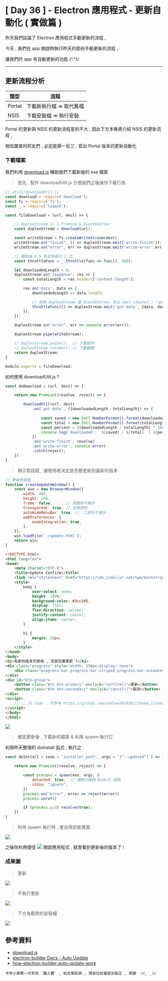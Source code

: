 # [ Day 36 ] - Electron 應用程式 - 更新自動化 ( 實做篇 )

昨天我們談論了 Electron 應用程式手動更新的流程 ,

今天 , 我們在 app 開啟時執行昨天的那些手動更新的流程 ,

讓我們的 app 有自動更新的功能 (^.^)/

---

## 更新流程分析

| 類型 | 流程 |
| -------- | -------- | 
| Portal    | 下載新執行檔 => 取代舊檔
| NSIS     |  下載安裝檔 => 執行安裝 

Portal 的更新與 NSIS 的更新流程差別不大 , 因此下方本魯將介紹 NSIS 的更新流程 ,

相信厲害的邦友們 , 必定能舉一反三 , 寫出 Portal 版本的更新自動化

### 下載檔案 

我們利用 [download.js](download.js) 輔助我們下載新版的 exe 檔案

> 首先 , 製作 downloadUtil.js 方便我們之後操作下載行為

```javascript
// utils/downloadUtil.js 
const download = require('download');
const fs = require('fs');
const _ = require('lodash');

const fileDownload = (url, dest) => {

    // duplexStream is a Promise & EventEmitter
    const duplexStream = download(url);

    const writeStream = fs.createWriteStream(dest);
    writeStream.on("finish", () => duplexStream.emit('write-finish'));     // 完成寫入檔案到指定位置
    writeStream.on("error", err => duplexStream.emit('write-error',err));

    // 限制每 0.5 秒至多執行 1 次
    const throttleFunc = _.throttle(func => func(), 500);

    let downloadedLength = 0;
    duplexStream.on('response', res => {
        const totalLength = res.headers['content-length'];

        res.on('data', data => {
            downloadedLength += data.length;

            // 因為 duplexStream 是 EventEmitter 所以 emit channel : "got-data"
            throttleFunc(() => duplexStream.emit('got-data', {data, downloadedLength, totalLength}));
        });
    });

    duplexStream.on("error", err => console.error(err));

    duplexStream.pipe(writeStream);

    // duplexStream.pause();  // 下載暫停
    // duplexStream.resume(); // 下載繼續
    return duplexStream;
}

module.exports = fileDownload;
```

如何使用 downloadUtil.js ?

```javascript
const doDownload = (url, dest) => {

    return new Promise((resolve, reject) => {

        downloadUtil(url, dest)
            .on('got-data', ({downloadedLength, totalLength}) => {
            
                const saved = new Intl.NumberFormat().format(downloadedLength);
                const total = new Intl.NumberFormat().format(totalLength);
                const percent = ((downloadedLength / totalLength) * 100).toFixed(4)
                console.log(`downloaded :  ${saved} / ${total}  ( ${percent} % ) `);
            })
            .on('write-finish', resolve)
            .on('write-error', console.error)
            .catch(reject);
    })
}
```

> 顯示對話框 , 讓使用者決定是否要更新到最新的版本

```javascript
// 更新對話框
function createUpdateWindow() {
    const win = new BrowserWindow({
        width: 400,
        height: 200,
        frame: false,      // 標題列不顯示
        transparent: true, // 背景透明
        autoHideMenuBar: true, //  工具列不顯示
        webPreferences: {
            nodeIntegration: true,
        },
    });
    win.loadFile('./update.html');
    return win;
}
```

```html
<!DOCTYPE html>
<html lang="en">
<head>
    <meta charset="UTF-8">
    <title>Update Confirm</title>
    <link rel="stylesheet" href="https://cdn.jsdelivr.net/npm/bootstrap@4.5.3/dist/css/bootstrap.min.css">
    <style>
        body {
            user-select: none;
            height: 100%;
            background-color: #3cc245;
            display: flex;
            flex-direction: column;
            justify-content: center;
            align-items: center;
        }

        h1 {
            margin: 20px;
        }
    </style>
</head>
<body>
<h1>有新的版本可使用 , 您是否要更新 ?</h1>
<div class="progress" style="width: 150px;display: none">
    <div class="progress-bar progress-bar-striped progress-bar-animated"></div>
</div>
<div id="btn-group">
    <button class="btn btn-primary" onclick="confirm()">更新</button>
    <button class="btn btn-secondary" onclick="cancel()">取消</button>
</div>
<script>
    // ...JS code , 可參考 https://github.com/andrew781026/ithome_ironman_2020/blob/master/day-36/update.html
</script>
</body>
</html>
```

![](https://i.imgur.com/hw0xEsT.gif)

> 確認更新後 , 下載新的檔案 & 利用 spawn 執行它

利用昨天整理的 doInstall 函式 , 執行之

```javascript
const doInstall = (exe = 'installer_path', args = '["--updated"]') => {

    return new Promise((resolve, reject) => {

        const process = spawn(exe, args, {
            detached: true,  // 讓執行緒與 NodeJS 脫鉤
            stdio: "ignore",
        })
        process.on("error", error => reject(error))
        process.unref()

        if (process.pid) resolve(true);
    })
}
```

> 利用 spawn 執行時 , 會出現安裝畫面

![](https://i.imgur.com/1ytO8Qc.gif)

之後你利用捷徑  ![](https://i.imgur.com/AJULof5.png) 開啟應用程式 , 就會看到更新後的版本了 !

### 成果圖

> 更新  

![](https://i.imgur.com/hw0xEsT.gif)

> 不執行更新  

![](https://i.imgur.com/ZrD396G.gif)

> 下方為範例的安裝檔

[![](https://i.imgur.com/PBzYZZq.png)](https://minhaskamal.github.io/DownGit/#/home?url=https://github.com/andrew781026/ithome_ironman_2020/blob/master/day-36/installer/electron-autoupdate-done-Setup-0.0.36.exe)

## 參考資料

- [download.js](https://www.npmjs.com/package/download)
- [electron-builder Docs - Auto Update](https://www.electron.build/auto-update)
- [how-electron-builder-auto-update-work](https://stackoverflow.com/questions/59922073/how-to-get-my-electron-auto-updater-to-work)

```
今年小弟第一次參加 `鐵人賽` , 如文章有誤 , 請各位前輩提出指正 , 感謝  <(_ _)>
```
